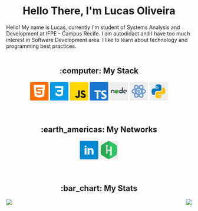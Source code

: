 <h1 align="center" >Hello There, I'm Lucas Oliveira</h1>
Hello! My name is Lucas, currently I'm student of Systems Analysis and Development at IFPE - Campus Recife. I am autodidact and I have too much interest in
Software Development area. I like to learn about technology and programming best practices.   
<br>
<br>  

<h2 align="center" >:computer: My Stack</h2>
<div align="center" >
  <img src="/images/html-5.svg"     width="50px" height="50px" >
  <img src="/images/css3.svg"       width="50px" height="50px" >
  <img src="/images/javascript.svg" width="50px" height="50px" >
  <img src="/images/typescript.svg" width="50px" height="50px" >
  <img src="/images/nodejs.svg"     width="50px" height="50px" >
  <img src="/images/react.svg"      width="50px" height="50px" >
  <img src="/images/python.svg"     width="50px" height="50px" >
</div>
<br>
<br>  

<h2 align="center" >:earth_americas: My Networks</h2>
<div align="center" >
  <a href="https://www.linkedin.com/in/lucas-oliveira-6007191a6/" target="_blank" ><img src="/images/linkedin.svg" width="50px" height="50px" ></a>
  <a href="https://www.hackerrank.com/Oli_Lukas" target="_blank" ><img src="/images/hackerrank.png" width="50px" height="50px" ></a>
</div>
<br>
<br>  

<h2 align="center" >:bar_chart: My Stats</h2>
<a href="https://github.com/Oli-Lukas">
  <img height="160em" align="left" src="https://github-readme-stats.vercel.app/api?username=Oli-Lukas&show_icons=true&count_private=true&theme=dark" />
  <img height="120em" align="right" src="https://github-readme-stats.vercel.app/api/top-langs/?username=Oli-Lukas&hide=c,c++,arduino&layout=compact&theme=dark" />
</a>

<!--
**Oli-Lukas/Oli-Lukas** is a ✨ _special_ ✨ repository because its `README.md` (this file) appears on your GitHub profile.

Here are some ideas to get you started:

- 🔭 I’m currently working on ...
- 🌱 I’m currently learning ...
- 👯 I’m looking to collaborate on ...
- 🤔 I’m looking for help with ...
- 💬 Ask me about ...
- 📫 How to reach me: ...
- 😄 Pronouns: ...
- ⚡ Fun fact: ...
-->
